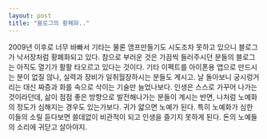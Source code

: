 ```yaml
---
layout: post
title: "블로그의 황폐화.."
---
```


2009년 이후로 너무 바빠서 기타는 물론 앰프만들기도 시도조차 못하고 있으니 블로그가 낙서장처럼 황폐화되고 있다.
참으로 부러운 것은 가끔씩 들러주시던 분들의 블로그는 아직도 열기가 활활 타오르고 있다는 것이다.
기타 이펙트를 아이폰용 앱으로 만드시는 분이 없질 않나, 실력과 장비가 일취월장하시는 분들도 계시고.
날 돌아보니 궁시렁거리는 대신 짜증과 화를 속으로 삭이는 기술만 늘었나보다.
인생은 스스로 가꾸어 나가는 것이라던데, 삶이 점점 좋은 방향으로 발전해나가는 분들이 계시는 반면, 나처럼 노예화의 정도가 심해지는 경우도 있는가보다. 
귀가 얇으면 노예가 된다. 
특히 노예화가 심한 이들의 소릴 듣다보면 쓸데없이 비관적이 되고 인생을 즐기지 못하게 된다.
돈의 노예들의 소리에 귀닫고 살아야지.


